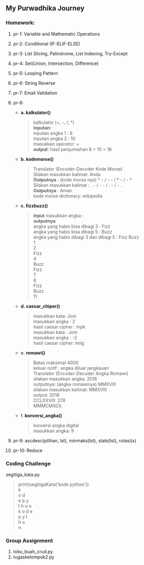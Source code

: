 ## My Purwadhika Journey

### Homework:<br/>
  1. pr-1: Variable and Mathematic Operations
  2. pr-2: Conditional (IF-ELIF-ELSE)
  3. pr-3: List Slicing, Palindrome, List Indexing, Try-Except
  4. pr-4: Set(Union, Intersection, Difference)
  5. pr-5: Looping Pattern
  6. pr-6: String Reverse
  7. pr-7: Email Validation
  8. pr-8: 
      - <b>a. kalkulator()</b>
        > kalkulator (+, -, /, *)<br>
        > <b>inputan:</b><br>
        > inputan angka 1 : 8<br>
        > inputan angka 2 : 10<br>
        > masukkan operator: + <br>
        > <b>output</b>: hasil penjumlahan 8 + 10 = 18 <br>
      - <b>b. kodemorse()</b>
        > Translator (Encoder-Decoder Kode Morse)<br>
        > Silakan masukkan kalimat: Anda<br>
        > <b>Outputnya</b> : (kode morse nya) * - / - - / * - / - *<br>
        > Silakan masukkan kalimat : . - / - - / . - / - .<br>
        > <b>Outputnya</b> : Aman<br>
        > kode morse dictionary: wikipedia<br>
      - <b>c. fizzbuzz()</b>
        > <b>input</b> masukkan angka :<br>
        > <b>outputnya</b><br>
        > angka yang habis bisa dibagi 3 : Fizz<br>
        > angka yang habis bisa dibagi 5 : Buzz <br>
        > angka yang habis dibagi 3 dan dibagi 5 : Fizz Buzz <br>
        > 1<br>
        > 2<br>
        > Fizz<br>
        > 4<br>
        > Buzz<br>
        > Fizz<br>
        > 7<br>
        > 8<br>
        > Fizz<br>
        > Buzz<br>
        > 11<br>
      - <b>d. caesar_chiper()</b>
        > masukkan kata: Joni <br>
        > masukkan angka : 2<br>
        > hasil caesar cipher : lnpk<br>
        > masukkan kata : Joni <br>
        > masukkan angka : -2<br>
        > hasil caesar cipher: imlg<br>
      - e. <b>romawi()</b>
        > Batas maksimal 4000<br>
        > keluar notif : angka diluar jangkauan<br>
        > Translator (Encoder-Decoder Angka Romawi)<br>
        > silakan masukkan angka: 2018<br>
        > outputnya: (angka romawinya) MMXVIII<br>
        > silakan masukkan kalimat: MMXVIII<br>
        > output: 2018<br>
        > CCLXXVIII: 278<br>
        > MMMCMXCII.<br>
      - f. <b>konversi_angka()</b>
        > konversi angka digital<br>
        > masukkan angka: 9<br>

  9. pr-9: ascdesc(pilihan, lst), minmaks(lst), stats(lst), rotasi(x)
  10. pr-10: Reduce

### Coding Challenge
segitiga_kata.py
  > print(segitigaKata('kode python'))<br>
  > k<br>
  > o d<br>
  > e p y<br>
  > t h o n<br>
  > k o d e<br>
  > p y t<br>
  > h o<br>
  > n<br>

### Group Assignment
  1. toko_buah_crud.py
  2. tugaskelompok2.py
